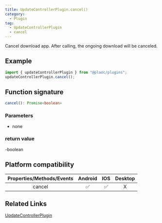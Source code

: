 ```yaml
---
title: UpdateControllerPlugin.cancel()
category:
  - Plugin
tag:
  - UpdateControllerPlugin
  - cancel
---
```


Cancel download app. After calling, the ongoing download will be canceled.

## Example

```ts
import { updateControllerPlugin } from "@plaoc/plugins";
updateControllerPlugin.cancel();
```

## Function signature

```ts
cancel(): Promise<boolean>
```

### Parameters

- none

### return value

-boolean

## Platform compatibility

| Properties/Methods/Events | Android | IOS | Desktop |
| :-----------------------: | :-----: | :-: | :-----: |
|          cancel           |   ✅    | ✅  |    X    |

## Related Links

[UpdateControllerPlugin](./index.md)
